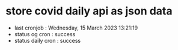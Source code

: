 # store covid daily api as json data

- last cronjob : Wednesday, 15 March 2023 13:21:19
- status og cron : success
- status daily cron : success
      
      
